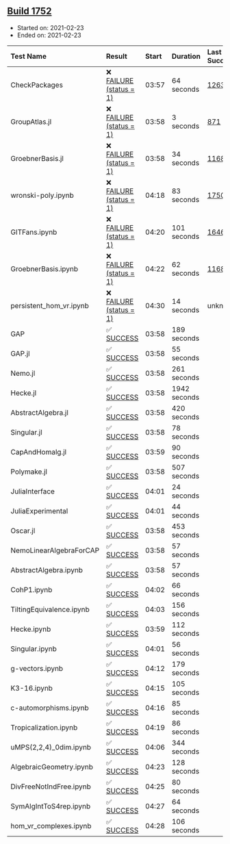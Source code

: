 ## [Build 1752](https://oscarci.mathematik.uni-kl.de/job/oscar-stable/1752/)

* Started on: 2021-02-23
* Ended on: 2021-02-23

| Test Name    | Result | Start | Duration | Last Success | First Failure |
|:-------------|:-------|:------|:---------|:-------------|:--------------|
| CheckPackages | ❌ [FAILURE (status = 1)](https://oscarci.mathematik.uni-kl.de/job/oscar-stable/1752/artifact/logs/build-1752/CheckPackages.log) | 03:57 | 64 seconds | [1263](https://oscarci.mathematik.uni-kl.de/job/oscar-stable/1263/) | [1264](https://oscarci.mathematik.uni-kl.de/job/oscar-stable/1264/) |
| GroupAtlas.jl | ❌ [FAILURE (status = 1)](https://oscarci.mathematik.uni-kl.de/job/oscar-stable/1752/artifact/logs/build-1752/GroupAtlas.jl.log) | 03:58 | 3 seconds | [871](https://oscarci.mathematik.uni-kl.de/job/oscar-stable/871/) | [872](https://oscarci.mathematik.uni-kl.de/job/oscar-stable/872/) |
| GroebnerBasis.jl | ❌ [FAILURE (status = 1)](https://oscarci.mathematik.uni-kl.de/job/oscar-stable/1752/artifact/logs/build-1752/GroebnerBasis.jl.log) | 03:58 | 34 seconds | [1168](https://oscarci.mathematik.uni-kl.de/job/oscar-stable/1168/) | [1169](https://oscarci.mathematik.uni-kl.de/job/oscar-stable/1169/) |
| wronski-poly.ipynb | ❌ [FAILURE (status = 1)](https://oscarci.mathematik.uni-kl.de/job/oscar-stable/1752/artifact/logs/build-1752/wronski-poly.ipynb.log) | 04:18 | 83 seconds | [1750](https://oscarci.mathematik.uni-kl.de/job/oscar-stable/1750/) | [1751](https://oscarci.mathematik.uni-kl.de/job/oscar-stable/1751/) |
| GITFans.ipynb | ❌ [FAILURE (status = 1)](https://oscarci.mathematik.uni-kl.de/job/oscar-stable/1752/artifact/logs/build-1752/GITFans.ipynb.log) | 04:20 | 101 seconds | [1646](https://oscarci.mathematik.uni-kl.de/job/oscar-stable/1646/) | [1647](https://oscarci.mathematik.uni-kl.de/job/oscar-stable/1647/) |
| GroebnerBasis.ipynb | ❌ [FAILURE (status = 1)](https://oscarci.mathematik.uni-kl.de/job/oscar-stable/1752/artifact/logs/build-1752/GroebnerBasis.ipynb.log) | 04:22 | 62 seconds | [1168](https://oscarci.mathematik.uni-kl.de/job/oscar-stable/1168/) | [1169](https://oscarci.mathematik.uni-kl.de/job/oscar-stable/1169/) |
| persistent_hom_vr.ipynb | ❌ [FAILURE (status = 1)](https://oscarci.mathematik.uni-kl.de/job/oscar-stable/1752/artifact/logs/build-1752/persistent_hom_vr.ipynb.log) | 04:30 | 14 seconds | unknown | unknown |
| GAP | ✅ [SUCCESS](https://oscarci.mathematik.uni-kl.de/job/oscar-stable/1752/artifact/logs/build-1752/GAP.log) | 03:58 | 189 seconds |  |  |
| GAP.jl | ✅ [SUCCESS](https://oscarci.mathematik.uni-kl.de/job/oscar-stable/1752/artifact/logs/build-1752/GAP.jl.log) | 03:58 | 55 seconds |  |  |
| Nemo.jl | ✅ [SUCCESS](https://oscarci.mathematik.uni-kl.de/job/oscar-stable/1752/artifact/logs/build-1752/Nemo.jl.log) | 03:58 | 261 seconds |  |  |
| Hecke.jl | ✅ [SUCCESS](https://oscarci.mathematik.uni-kl.de/job/oscar-stable/1752/artifact/logs/build-1752/Hecke.jl.log) | 03:58 | 1942 seconds |  |  |
| AbstractAlgebra.jl | ✅ [SUCCESS](https://oscarci.mathematik.uni-kl.de/job/oscar-stable/1752/artifact/logs/build-1752/AbstractAlgebra.jl.log) | 03:58 | 420 seconds |  |  |
| Singular.jl | ✅ [SUCCESS](https://oscarci.mathematik.uni-kl.de/job/oscar-stable/1752/artifact/logs/build-1752/Singular.jl.log) | 03:58 | 78 seconds |  |  |
| CapAndHomalg.jl | ✅ [SUCCESS](https://oscarci.mathematik.uni-kl.de/job/oscar-stable/1752/artifact/logs/build-1752/CapAndHomalg.jl.log) | 03:59 | 90 seconds |  |  |
| Polymake.jl | ✅ [SUCCESS](https://oscarci.mathematik.uni-kl.de/job/oscar-stable/1752/artifact/logs/build-1752/Polymake.jl.log) | 03:58 | 507 seconds |  |  |
| JuliaInterface | ✅ [SUCCESS](https://oscarci.mathematik.uni-kl.de/job/oscar-stable/1752/artifact/logs/build-1752/JuliaInterface.log) | 04:01 | 24 seconds |  |  |
| JuliaExperimental | ✅ [SUCCESS](https://oscarci.mathematik.uni-kl.de/job/oscar-stable/1752/artifact/logs/build-1752/JuliaExperimental.log) | 04:01 | 44 seconds |  |  |
| Oscar.jl | ✅ [SUCCESS](https://oscarci.mathematik.uni-kl.de/job/oscar-stable/1752/artifact/logs/build-1752/Oscar.jl.log) | 03:58 | 453 seconds |  |  |
| NemoLinearAlgebraForCAP | ✅ [SUCCESS](https://oscarci.mathematik.uni-kl.de/job/oscar-stable/1752/artifact/logs/build-1752/NemoLinearAlgebraForCAP.log) | 03:58 | 57 seconds |  |  |
| AbstractAlgebra.ipynb | ✅ [SUCCESS](https://oscarci.mathematik.uni-kl.de/job/oscar-stable/1752/artifact/logs/build-1752/AbstractAlgebra.ipynb.log) | 03:58 | 57 seconds |  |  |
| CohP1.ipynb | ✅ [SUCCESS](https://oscarci.mathematik.uni-kl.de/job/oscar-stable/1752/artifact/logs/build-1752/CohP1.ipynb.log) | 04:02 | 66 seconds |  |  |
| TiltingEquivalence.ipynb | ✅ [SUCCESS](https://oscarci.mathematik.uni-kl.de/job/oscar-stable/1752/artifact/logs/build-1752/TiltingEquivalence.ipynb.log) | 04:03 | 156 seconds |  |  |
| Hecke.ipynb | ✅ [SUCCESS](https://oscarci.mathematik.uni-kl.de/job/oscar-stable/1752/artifact/logs/build-1752/Hecke.ipynb.log) | 03:59 | 112 seconds |  |  |
| Singular.ipynb | ✅ [SUCCESS](https://oscarci.mathematik.uni-kl.de/job/oscar-stable/1752/artifact/logs/build-1752/Singular.ipynb.log) | 04:01 | 56 seconds |  |  |
| g-vectors.ipynb | ✅ [SUCCESS](https://oscarci.mathematik.uni-kl.de/job/oscar-stable/1752/artifact/logs/build-1752/g-vectors.ipynb.log) | 04:12 | 179 seconds |  |  |
| K3-16.ipynb | ✅ [SUCCESS](https://oscarci.mathematik.uni-kl.de/job/oscar-stable/1752/artifact/logs/build-1752/K3-16.ipynb.log) | 04:15 | 105 seconds |  |  |
| c-automorphisms.ipynb | ✅ [SUCCESS](https://oscarci.mathematik.uni-kl.de/job/oscar-stable/1752/artifact/logs/build-1752/c-automorphisms.ipynb.log) | 04:16 | 85 seconds |  |  |
| Tropicalization.ipynb | ✅ [SUCCESS](https://oscarci.mathematik.uni-kl.de/job/oscar-stable/1752/artifact/logs/build-1752/Tropicalization.ipynb.log) | 04:19 | 86 seconds |  |  |
| uMPS(2,2,4)_0dim.ipynb | ✅ [SUCCESS](https://oscarci.mathematik.uni-kl.de/job/oscar-stable/1752/artifact/logs/build-1752/uMPS-2-2-4-_0dim.ipynb.log) | 04:06 | 344 seconds |  |  |
| AlgebraicGeometry.ipynb | ✅ [SUCCESS](https://oscarci.mathematik.uni-kl.de/job/oscar-stable/1752/artifact/logs/build-1752/AlgebraicGeometry.ipynb.log) | 04:23 | 128 seconds |  |  |
| DivFreeNotIndFree.ipynb | ✅ [SUCCESS](https://oscarci.mathematik.uni-kl.de/job/oscar-stable/1752/artifact/logs/build-1752/DivFreeNotIndFree.ipynb.log) | 04:25 | 80 seconds |  |  |
| SymAlgIntToS4rep.ipynb | ✅ [SUCCESS](https://oscarci.mathematik.uni-kl.de/job/oscar-stable/1752/artifact/logs/build-1752/SymAlgIntToS4rep.ipynb.log) | 04:27 | 64 seconds |  |  |
| hom_vr_complexes.ipynb | ✅ [SUCCESS](https://oscarci.mathematik.uni-kl.de/job/oscar-stable/1752/artifact/logs/build-1752/hom_vr_complexes.ipynb.log) | 04:28 | 106 seconds |  |  |
